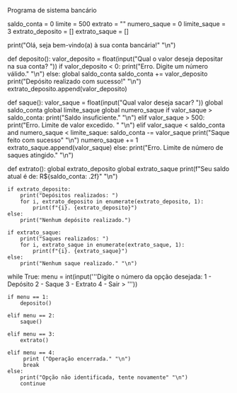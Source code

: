 
Programa de sistema bancário 

saldo_conta = 0
limite = 500
extrato = ""
numero_saque = 0
limite_saque = 3
extrato_deposito = []
extrato_saque = []

print("Olá, seja bem-vindo(a) à sua conta bancária!" "\n")

def deposito(): 
    valor_deposito = float(input("Qual o valor deseja depositar na sua conta? "))
    if valor_deposito < 0:
        print("Erro. Digite um número válido." "\n")
    else:
        global saldo_conta 
        saldo_conta += valor_deposito
        print("Depósito realizado com sucesso!" "\n")
        extrato_deposito.append(valor_deposito)

def saque():
    valor_saque = float(input("Qual valor deseja sacar? "))
    global saldo_conta
    global limite_saque
    global numero_saque
    if valor_saque > saldo_conta:
        print("Saldo insuficiente." "\n")
    elif valor_saque > 500:
        print("Erro. Limite de valor excedido. " "\n")
    elif valor_saque < saldo_conta and numero_saque < limite_saque:
        saldo_conta -= valor_saque
        print("Saque feito com sucesso" "\n")
        numero_saque += 1
        extrato_saque.append(valor_saque)
    else:
        print("Erro. Limite de número de saques atingido." "\n")

def extrato():
    global extrato_deposito
    global extrato_saque
    print(f"Seu saldo atual é de: R${saldo_conta: .2f}" "\n")
        
    if extrato_deposito:
        print("Depósitos realizados: ")
        for i, extrato_deposito in enumerate(extrato_deposito, 1):
            print(f"{i}. {extrato_deposito}")
    else:
        print("Nenhum depósito realizado.")
          
    if extrato_saque:
        print("Saques realizados: ")
        for i, extrato_saque in enumerate(extrato_saque, 1):
            print(f"{i}. {extrato_saque}")
    else:
        print("Nenhum saque realizado." "\n")
        
while True:
    menu = int(input('''Digite o número da opção desejada:
       1 - Depósito
       2 - Saque
       3 - Extrato
       4 - Sair
    > '''))

    if menu == 1:
        deposito()

    elif menu == 2:
        saque()

    elif menu == 3:
        extrato()

    elif menu == 4:
         print ("Operação encerrada." "\n")
         break
    else:
        print("Opção não identificada, tente novamente" "\n")
        continue
